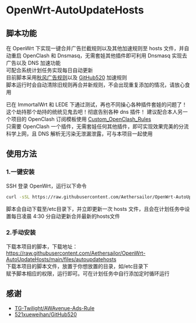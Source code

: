 # OpenWrt-AutoUpdateHosts  

## 脚本功能
在 OpenWrt 下实现一键合并广告拦截规则以及其他加速规则至 hosts 文件，并自动重启 OpenClash 和 Dnsmasq，无需套娃其他插件即可利用 Dnsmasq 实现去广告以及 DNS 加速功能  
可配合系统计划任务实现每日自动更新  
目前脚本采用[秋风广告规则](https://github.com/TG-Twilight/AWAvenue-Ads-Rule)以及 [GitHub520](https://github.com/TG-Twilight/AWAvenue-Ads-Rule) 加速规则  
脚本运行时会自动清除旧规则再合并新规则，不会出现重复添加的情况，请放心食用

已在 ImmortalWrt 和 LEDE 下通过测试，再也不同操心各种插件套娃的问题了！这个劫持那个劫持的统统见鬼去吧！彻底告别各种 dns 插件！
建议配合本人另一个项目的 OpenClash 订阅模板使用 [Custom_OpenClash_Rules](https://github.com/Aethersailor/Custom_OpenClash_Rules)  
只需要 OpenClash 一个插件，无需套娃任何其他插件，即可实现效果完美的分流科学上网，且 DNS 解析无污染无泄漏泄露，可与本项目一起使用 

## 使用方法  
### 1.一键安装  
SSH 登录 OpenWrt，运行以下命令  
```bash
curl -sSL https://raw.githubusercontent.com/Aethersailor/OpenWrt-AutoUpdateHosts/main/install.sh | sh
```
脚本会自动下载至/etc目录下，并立即更新一次 hosts 文件，且会在计划任务中设置每日凌晨 4:30 分自动更新合并最新的hosts文件  

### 2.手动安装  
下载本项目的脚本，下载地址：  
https://raw.githubusercontent.com/Aethersailor/OpenWrt-AutoUpdateHosts/main/files/autoupdatehosts  
下载本项目的脚本文件，放置于你想放置的目录，如/etc目录下  
赋予脚本相应的权限，运行即可。可在计划任务中自行添加定时循环运行  


## 感谢  
- [TG-Twilight/AWAvenue-Ads-Rule](https://github.com/TG-Twilight/AWAvenue-Ads-Rule)  
- [521xueweihan/GitHub520](521xueweihan/GitHub520)  
